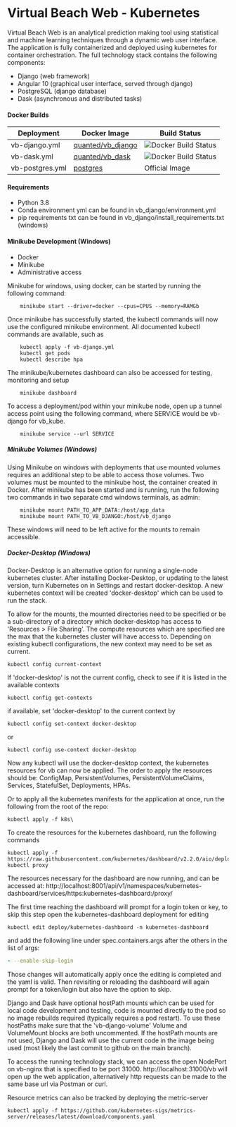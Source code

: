 # Virtual Beach Web - Kubernetes

Virtual Beach Web is an analytical prediction making tool using statistical and machine learning techniques through a dynamic web user interface. The application is fully containerized and deployed using kubernetes for container orchestration. The full technology stack contains the following components:
  - Django (web framework)
  - Angular 10 (graphical user interface, served through django)
  - PostgreSQL (django database)
  - Dask (asynchronous and distributed tasks)
 
#### Docker Builds
| Deployment | Docker Image | Build Status |
| ---------- | ------------ | ------------ | 
| vb-django.yml | [quanted/vb_django](https://cloud.docker.com/u/quanted/repository/docker/quanted/vb_django) | ![Docker Build Status](https://img.shields.io/docker/cloud/build/quanted/vb_django.svg) |
| vb-dask.yml | [quanted/vb_dask ](https://cloud.docker.com/u/quanted/repository/docker/quanted/vb_dask) | ![Docker Build Status](https://img.shields.io/docker/cloud/build/quanted/vb_dask.svg) |
| vb-postgres.yml | [postgres ](https://cloud.docker.com/u/quanted/repository/docker/postgres) | Official Image |

#### Requirements
 - Python 3.8
 - Conda environment yml can be found in vb_django/environment.yml
 - pip requirements txt can be found in vb_django/install_requirements.txt (windows)

#### Minikube Development (Windows)
 - Docker
 - Minikube
 - Administrative access

Minikube for windows, using docker, can be started by running the following command:
```
    minikube start --driver=docker --cpus=CPUS --memory=RAMGb 
```
Once minikube has successfully started, the kubectl commands will now use the configured minikube environment. All documented kubectl commands are available, such as
```
    kubectl apply -f vb-django.yml
    kubectl get pods
    kubectl describe hpa
```
The minikube/kubernetes dashboard can also be accessed for testing, monitoring and setup
```
    minikube dashboard
```
To access a deployment/pod within your minikube node, open up a tunnel access point using the following command, where SERVICE would be vb-django for vb_kube.
```
    minikube service --url SERVICE
```


##### Minikube Volumes (Windows)
Using Minikube on windows with deployments that use mounted volumes requires an additional step to be able to access those volumes. Two volumes must be mounted to the minikube host, the container created in Docker. 
After minikube has been started and is running, run the following two commands in two separate cmd windows terminals, as admin:
```
    minikube mount PATH_TO_APP_DATA:/host/app_data
    minikube mount PATH_TO_VB_DJANGO:/host/vb_django
```
These windows will need to be left active for the mounts to remain accessible.

##### Docker-Desktop (Windows)

Docker-Desktop is an alternative option for running a single-node kubernetes cluster. After installing Docker-Desktop, or updating to the latest version, turn Kubernetes on in Settings and restart docker-desktop. A new kubernetes context will be created 'docker-desktop' which can be used to run the stack.

To allow for the mounts, the mounted directories need to be specified or be a sub-directory of a directory which docker-desktop has access to 'Resources > File Sharing'. The compute resources which are specified are the max that the kubernetes cluster will have access to.
Depending on existing kubectl configurations, the new context may need to be set as current.
```commandline
kubectl config current-context
```
If 'docker-desktop' is not the current config, check to see if it is listed in the available contexts
```commandline
kubectl config get-contexts
```
if available, set 'docker-desktop' to the current context by
```commandline
kubectl config set-context docker-desktop
```
or
```commandline
kubectl config use-context docker-desktop
```
Now any kubectl will use the docker-desktop context, the kubernetes resources for vb can now be applied.
The order to apply the resources should be: ConfigMap, PersistentVolumes, PersistentVolumeClaims, Services, StatefulSet, Deployments, HPAs.

Or to apply all the kubernetes manifests for the application at once, run the following from the root of the repo:
```commandline
kubectl apply -f k8s\
```
To create the resources for the  kubernetes dashboard, run the following commands
```commandline
kubectl apply -f https://raw.githubusercontent.com/kubernetes/dashboard/v2.2.0/aio/deploy/recommended.yaml
kubectl proxy
```
The resources necessary for the dashboard are now running, and can be accessed at:
http://localhost:8001/api/v1/namespaces/kubernetes-dashboard/services/https:kubernetes-dashboard:/proxy/

The first time reaching the dashboard will prompt for a login token or key, to skip this step open the kubernetes-dashboard deployment for editing 
```commandline
kubectl edit deploy/kubernetes-dashboard -n kubernetes-dashboard
```
and add the following line under spec.containers.args after the others in the list of args:
```yaml
- --enable-skip-login
```
Those changes will automatically apply once the editing is completed and the yaml is valid. Then revisiting or reloading the dashboard will again prompt for a token/login but also have the option to skip.

Django and Dask have optional hostPath mounts which can be used for local code development and testing, code is mounted directly to the pod so no image rebuilds required (typically requires a pod restart).
To use these hostPaths make sure that the 'vb-django-volume' Volume and VolumeMount blocks are both uncommented. If the hostPath mounts are not used, Django and Dask will use the current code in the image being used (most likely the last commit to github on the main branch).

To access the running technology stack, we can access the open NodePort on vb-nginx that is specified to be port 31000. http://localhost:31000/vb will open up the web application, alternatively http requests can be made to the same base url via Postman or curl.
 
Resource metrics can also be tracked by deploying the metric-server
```commandline
kubectl apply -f https://github.com/kubernetes-sigs/metrics-server/releases/latest/download/components.yaml
```
